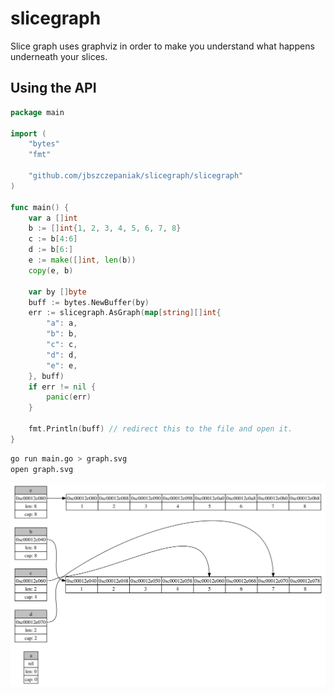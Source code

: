 # slicegraph
Slice graph uses graphviz in order to make you understand what happens underneath your slices.

## Using the API

```go
package main

import (
	"bytes"
	"fmt"

	"github.com/jbszczepaniak/slicegraph/slicegraph"
)

func main() {
	var a []int
	b := []int{1, 2, 3, 4, 5, 6, 7, 8}
	c := b[4:6]
	d := b[6:]
	e := make([]int, len(b))
	copy(e, b)

	var by []byte
	buff := bytes.NewBuffer(by)
	err := slicegraph.AsGraph(map[string][]int{
		"a": a,
		"b": b,
		"c": c,
		"d": d,
		"e": e,
	}, buff)
	if err != nil {
		panic(err)
	}

	fmt.Println(buff) // redirect this to the file and open it.
}
```

```sh
go run main.go > graph.svg
open graph.svg
```

![slices](./static/example.svg)